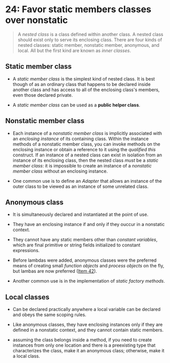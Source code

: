 # 24: Favor static members classes over nonstatic

> A *nested class* is a class defined within another class. A nested class should exist only to serve its enclosing class. There are four kinds of nested classes: static member, nonstatic member, anonymous, and local. All but the first kind are known as *inner classes*.

## Static member class

* A *static member class* is the simplest kind of nested class. It is best though of as an ordinary class that happens to be declared inside another class and has access to all of the enclosing class's members, even those declared private.

* A *static member class* can be used as a **public helper class**.

## Nonstatic member class

* Each instance of a *nonstatic member class* is implicitly associated with an *enclosing instance* of its containing class. Within the instance methods of a nonstatic member class, you can invoke methods on the enclosing instance or obtain a reference to it using the *qualified this* construct. If an instance of a nested class can exist in isolation from an instance of its enclosing class, then the nested class *must* be a *static member class*: it is impossible to create an instance of a *nonstatic member class* without an enclosing instance.

* One common use is to define an *Adapter* that allows an instance of the outer class to be viewed as an instance of some unrelated class.

## Anonymous class

* It is simultaneously declared and instantiated at the point of use.

* They have an enclosing instance if and only if they ouccur in a nonstatic context.

* They cannot have any static members other than *constant variables*, which are final primitive or string fields initialized to constant expressions.

* Before lambdas were added, anonymous classes were the preferred means of creating small *function objects* and *process objects* on the fly, but lambas are now preferred ([Item 42](../42)).

* Another common use is in the implementation of *static factory methods*.

## Local classes

* Can be declared practically anywhere a local variable can be declared and obeys the same scoping rules.

* Like anonymous classes, they have enclosing instances only if they are defined in a nonstatic context, and they cannot contain static members.

* assuming the class belongs inside a method, if you need to create instances from only one location and there is a preexisting type that characterizes the class, make it an anonymous class; otherwise, make it a local class.
